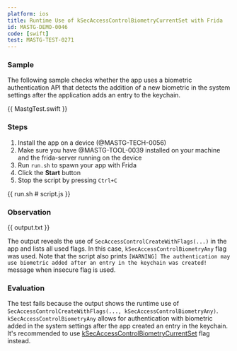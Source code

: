 ```yaml
---
platform: ios
title: Runtime Use of kSecAccessControlBiometryCurrentSet with Frida
id: MASTG-DEMO-0046
code: [swift]
test: MASTG-TEST-0271
---
```


### Sample

The following sample checks whether the app uses a biometric authentication API that detects the addition of a new biometric in the system settings after the application adds an entry to the keychain.

{{ MastgTest.swift }}

### Steps

1. Install the app on a device (@MASTG-TECH-0056)
2. Make sure you have @MASTG-TOOL-0039 installed on your machine and the frida-server running on the device
3. Run `run.sh` to spawn your app with Frida
4. Click the **Start** button
5. Stop the script by pressing `Ctrl+C`

{{ run.sh # script.js }}

### Observation

{{ output.txt }}

The output reveals the use of `SecAccessControlCreateWithFlags(...)` in the app and lists all used flags. In this case, `kSecAccessControlBiometryAny` flag was used. Note that the script also prints `[WARNING] The authentication may use biometric added after an entry in the keychain was created!` message when insecure flag is used.

### Evaluation

The test fails because the output shows the runtime use of `SecAccessControlCreateWithFlags(..., kSecAccessControlBiometryAny)`. `kSecAccessControlBiometryAny` allows for authentication with biometric added in the system settings after the app created an entry in the keychain. It's recommended to use [kSecAccessControlBiometryCurrentSet](https://developer.apple.com/documentation/security/secaccesscontrolcreateflags/biometrycurrentset?language=objc) flag instead.
